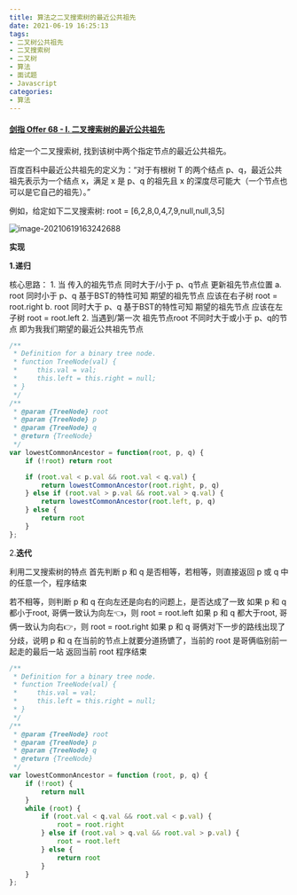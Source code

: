 ```yaml
---
title: 算法之二叉搜索树的最近公共祖先
date: 2021-06-19 16:25:13
tags:
- 二叉树公共祖先
- 二叉搜索树
- 二叉树
- 算法
- 面试题
- Javascript
categories:
- 算法
---
```


#### [剑指 Offer 68 - I. 二叉搜索树的最近公共祖先](https://leetcode-cn.com/problems/er-cha-sou-suo-shu-de-zui-jin-gong-gong-zu-xian-lcof/)

给定一个二叉搜索树, 找到该树中两个指定节点的最近公共祖先。

百度百科中最近公共祖先的定义为：“对于有根树 T 的两个结点 p、q，最近公共祖先表示为一个结点 x，满足 x 是 p、q 的祖先且 x 的深度尽可能大（一个节点也可以是它自己的祖先）。”

例如，给定如下二叉搜索树:  root = [6,2,8,0,4,7,9,null,null,3,5]

![image-20210619163242688](image-20210619163242688.png)



**实现**

**1.递归**

核心思路：
        1. 当 传入的祖先节点 同时大于/小于 p、q节点 更新祖先节点位置
            a. root 同时小于 p、q 基于BST的特性可知 期望的祖先节点 应该在右子树 root = root.right
            b. root 同时大于 p、q 基于BST的特性可知 期望的祖先节点 应该在左子树 root = root.left
           2. 当遇到/第一次 祖先节点root 不同时大于或小于 p、q的节点 即为我我们期望的最近公共祖先节点

```js
/**
 * Definition for a binary tree node.
 * function TreeNode(val) {
 *     this.val = val;
 *     this.left = this.right = null;
 * }
 */
/**
 * @param {TreeNode} root
 * @param {TreeNode} p
 * @param {TreeNode} q
 * @return {TreeNode}
 */
var lowestCommonAncestor = function(root, p, q) {
    if (!root) return root

    if (root.val < p.val && root.val < q.val) {
        return lowestCommonAncestor(root.right, p, q)
    } else if (root.val > p.val && root.val > q.val) {
        return lowestCommonAncestor(root.left, p, q)
    } else {
        return root
    }
};
```



2.**迭代**

利用二叉搜索树的特点
首先判断 p 和 q 是否相等，若相等，则直接返回 p 或 q 中的任意一个，程序结束

若不相等，则判断 p 和 q 在向左还是向右的问题上，是否达成了一致
如果 p 和 q 都小于root, 哥俩一致认为向左👈，则 root = root.left
如果 p 和 q 都大于root, 哥俩一致认为向右👉，则 root = root.right
如果 p 和 q 哥俩对下一步的路线出现了分歧，说明 p 和 q 在当前的节点上就要分道扬镳了，当前的 root 是哥俩临别前一起走的最后一站
返回当前 root
程序结束

```js
/**
 * Definition for a binary tree node.
 * function TreeNode(val) {
 *     this.val = val;
 *     this.left = this.right = null;
 * }
 */
/**
 * @param {TreeNode} root
 * @param {TreeNode} p
 * @param {TreeNode} q
 * @return {TreeNode}
 */
var lowestCommonAncestor = function (root, p, q) {
    if (!root) {
        return null
    }
    while (root) {
        if (root.val < q.val && root.val < p.val) {
            root = root.right
        } else if (root.val > q.val && root.val > p.val) {
            root = root.left
        } else {
            return root
        }
    }
};
```

